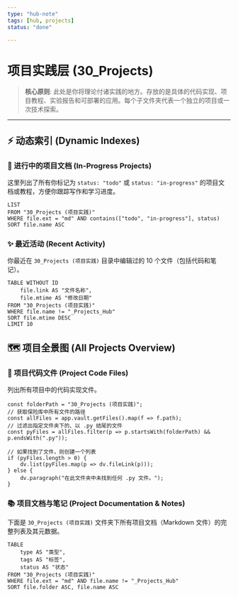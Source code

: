 ```yaml
---
type: "hub-note"
tags: [hub, projects]
status: "done"

---
```

# 项目实践层 (30_Projects)

> **核心原则**: 此处是你将理论付诸实践的地方。存放的是具体的代码实现、项目教程、实验报告和可部署的应用。每个子文件夹代表一个独立的项目或一次技术探索。

---

## ⚡ 动态索引 (Dynamic Indexes)

### 📝 进行中的项目文档 (In-Progress Projects)

这里列出了所有你标记为 `status: "todo"` 或 `status: "in-progress"` 的项目文档或教程，方便你跟踪写作和学习进度。

```dataview
LIST
FROM "30_Projects (项目实践)"
WHERE file.ext = "md" AND contains(["todo", "in-progress"], status)
SORT file.name ASC
```

### ✨ 最近活动 (Recent Activity)

你最近在 `30_Projects (项目实践)` 目录中编辑过的 10 个文件（包括代码和笔记）。

```dataview
TABLE WITHOUT ID
	file.link AS "文件名称",
	file.mtime AS "修改日期"
FROM "30_Projects (项目实践)"
WHERE file.name != "_Projects_Hub"
SORT file.mtime DESC
LIMIT 10
```

## 🗺️ 项目全景图 (All Projects Overview)

### 🚀 项目代码文件 (Project Code Files)

列出所有项目中的代码实现文件。

```dataviewjs
const folderPath = "30_Projects (项目实践)";
// 获取保险库中所有文件的路径
const allFiles = app.vault.getFiles().map(f => f.path);
// 过滤出指定文件夹下的、以 .py 结尾的文件
const pyFiles = allFiles.filter(p => p.startsWith(folderPath) && p.endsWith(".py"));

// 如果找到了文件，则创建一个列表
if (pyFiles.length > 0) {
    dv.list(pyFiles.map(p => dv.fileLink(p)));
} else {
    dv.paragraph("在此文件夹中未找到任何 .py 文件。");
}
```

### 📚 项目文档与笔记 (Project Documentation & Notes)

下面是 `30_Projects (项目实践)` 文件夹下所有项目文档（Markdown 文件）的完整列表及其元数据。

```dataview
TABLE
    type AS "类型",
    tags AS "标签",
    status AS "状态"
FROM "30_Projects (项目实践)"
WHERE file.ext = "md" AND file.name != "_Projects_Hub"
SORT file.folder ASC, file.name ASC
```